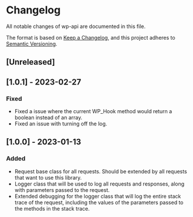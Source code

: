 # Changelog

All notable changes of wp-api are documented in this file.

The format is based on [Keep a Changelog](https://keepachangelog.com/en/1.0.0/),
and this project adheres to [Semantic Versioning](https://semver.org/spec/v2.0.0.html).

## [Unreleased]

## [1.0.1] - 2023-02-27

### Fixed

* Fixed a issue where the current WP_Hook method would return a boolean instead of an array.
* Fixed an issue with turning off the log.

## [1.0.0] - 2023-01-13

### Added

* Request base class for all requests. Should be extended by all requests that want to use this library.
* Logger class that will be used to log all requests and responses, along with parameters passed to the request.
* Extended debugging for the logger class that will log the entire stack trace of the request, including the values of the parameters passed to the methods in the stack trace.
